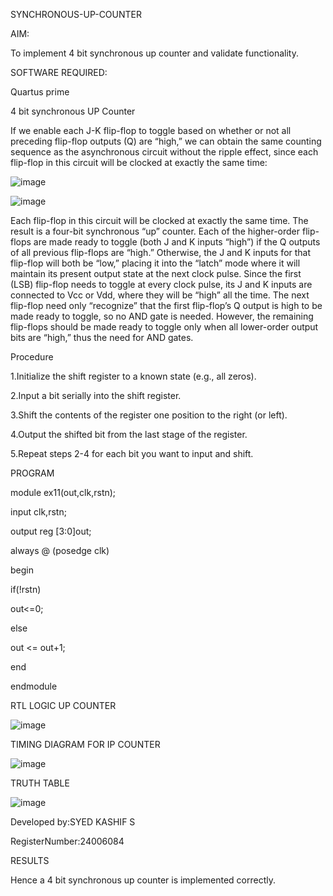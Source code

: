 SYNCHRONOUS-UP-COUNTER


AIM:

To implement 4 bit synchronous up counter and validate functionality.

SOFTWARE REQUIRED:

Quartus prime

4 bit synchronous UP Counter

If we enable each J-K flip-flop to toggle based on whether or not all preceding flip-flop outputs (Q) are “high,” we can obtain the same counting sequence as the asynchronous circuit without the ripple effect, since each flip-flop in this circuit will be clocked at exactly the same time:

![image](https://github.com/user-attachments/assets/5faf014c-12d1-4985-bbd0-b972031ac691)


![image](https://github.com/user-attachments/assets/9ebedeea-1da0-4003-9ef2-e65a3f0be9ce)


Each flip-flop in this circuit will be clocked at exactly the same time. The result is a four-bit synchronous “up” counter. Each of the higher-order flip-flops are made ready to toggle (both J and K inputs “high”) if the Q outputs of all previous flip-flops are “high.” Otherwise, the J and K inputs for that flip-flop will both be “low,” placing it into the “latch” mode where it will maintain its present output state at the next clock pulse. Since the first (LSB) flip-flop needs to toggle at every clock pulse, its J and K inputs are connected to Vcc or Vdd, where they will be “high” all the time. The next flip-flop need only “recognize” that the first flip-flop’s Q output is high to be made ready to toggle, so no AND gate is needed. However, the remaining flip-flops should be made ready to toggle only when all lower-order output bits are “high,” thus the need for AND gates.

Procedure

1.Initialize the shift register to a known state (e.g., all zeros).

2.Input a bit serially into the shift register.

3.Shift the contents of the register one position to the right (or left).

4.Output the shifted bit from the last stage of the register.

5.Repeat steps 2-4 for each bit you want to input and shift.

PROGRAM

module ex11(out,clk,rstn);

input clk,rstn;

output reg [3:0]out;

always @ (posedge clk)

begin

if(!rstn)

out<=0;

else

out <= out+1;

end

endmodule

RTL LOGIC UP COUNTER

![image](https://github.com/user-attachments/assets/f0bbdacc-9d73-4442-bc49-297ffcb135eb)


TIMING DIAGRAM FOR IP COUNTER

![image](https://github.com/user-attachments/assets/2b773833-5561-4478-932a-992c3dd8c7ac)


TRUTH TABLE

![image](https://github.com/user-attachments/assets/fd9d6f1c-879d-40fc-877a-a37af46eae20)


Developed by:SYED KASHIF S

RegisterNumber:24006084

RESULTS

Hence a 4 bit synchronous up counter is implemented correctly.
